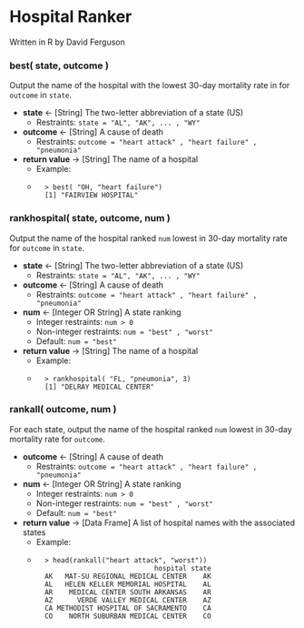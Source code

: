 # Hospital Ranker
Written in R by David Ferguson

### best( state, outcome )
Output the name of the hospital with the lowest 30-day mortality rate in for ```outcome``` in ```state```.
* **state** <- [String] The two-letter abbreviation of a state (US)
    * Restraints: ```state = "AL", "AK", ... , "WY"```
* **outcome** <- [String] A cause of death
    * Restraints: ```outcome = "heart attack" , "heart failure" , "pneumonia"```
* **return value** -> [String] The name of a hospital
    * Example:
    *
            > best( "OH, "heart failure")
            [1] "FAIRVIEW HOSPITAL"

### rankhospital( state, outcome, num )
Output the name of the hospital ranked ```num``` lowest in 30-day mortality rate for ```outcome``` in ```state```.
* **state** <- [String] The two-letter abbreviation of a state (US)
    * Restraints: ```state = "AL", "AK", ... , "WY"```
* **outcome** <- [String] A cause of death
    * Restraints: ```outcome = "heart attack" , "heart failure" , "pneumonia"```
* **num** <- [Integer OR String] A state ranking
    * Integer restraints: ```num > 0```
    * Non-integer restraints: ```num = "best" , "worst"```
    * Default: ```num = "best"```
* **return value** -> [String] The name of a hospital
    * Example:
    *
            > rankhospital( "FL, "pneumonia", 3)
            [1] "DELRAY MEDICAL CENTER"

### rankall( outcome, num )
For each state, output the name of the hospital ranked ```num``` lowest in 30-day mortality rate for ```outcome```.
* **outcome** <- [String] A cause of death
    * Restraints: ```outcome = "heart attack" , "heart failure" , "pneumonia"```
* **num** <- [Integer OR String] A state ranking
    * Integer restraints: ```num > 0```
    * Non-integer restraints: ```num = "best" , "worst"```
    * Default: ```num = "best"```
* **return value** -> [Data Frame] A list of hospital names with the associated states
    * Example:
    *
            > head(rankall("heart attack", "worst"))
                                       hospital state
            AK   MAT-SU REGIONAL MEDICAL CENTER    AK
            AL   HELEN KELLER MEMORIAL HOSPITAL    AL
            AR    MEDICAL CENTER SOUTH ARKANSAS    AR
            AZ      VERDE VALLEY MEDICAL CENTER    AZ
            CA METHODIST HOSPITAL OF SACRAMENTO    CA
            CO    NORTH SUBURBAN MEDICAL CENTER    CO